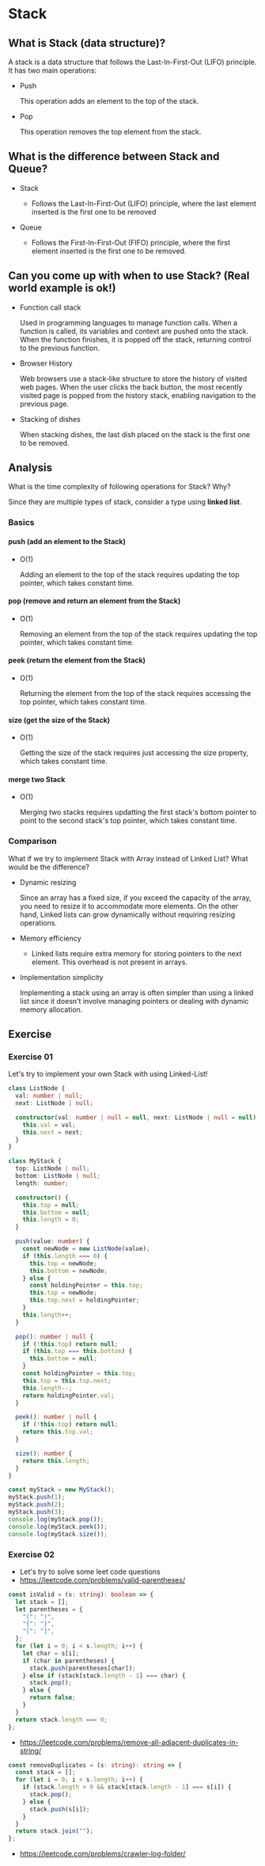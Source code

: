 # Stack

## What is Stack (data structure)?

A stack is a data structure that follows the Last-In-First-Out (LIFO) principle. It has two main operations:

- Push

  This operation adds an element to the top of the stack.

- Pop

  This operation removes the top element from the stack.

## What is the difference between Stack and Queue?

- Stack

  - Follows the Last-In-First-Out (LIFO) principle, where the last element inserted is the first one to be removed

- Queue

  - Follows the First-In-First-Out (FIFO) principle, where the first element inserted is the first one to be removed.

## Can you come up with when to use Stack? (Real world example is ok!)

- Function call stack

  Used in programming languages to manage function calls. When a function is called, its variables and context are pushed onto the stack. When the function finishes, it is popped off the stack, returning control to the previous function.

- Browser History

  Web browsers use a stack-like structure to store the history of visited web pages. When the user clicks the back button, the most recently visited page is popped from the history stack, enabling navigation to the previous page.

- Stacking of dishes

  When stacking dishes, the last dish placed on the stack is the first one to be removed.

## Analysis

What is the time complexity of following operations for Stack? Why?

Since they are multiple types of stack, consider a type using **linked list**.

### Basics

#### push (add an element to the Stack)

- O(1)

  Adding an element to the top of the stack requires updating the top pointer, which takes constant time.

#### pop (remove and return an element from the Stack)

- O(1)

  Removing an element from the top of the stack requires updating the top pointer, which takes constant time.

#### peek (return the element from the Stack)

- O(1)

  Returning the element from the top of the stack requires accessing the top pointer, which takes constant time.

#### size (get the size of the Stack)

- O(1)

  Getting the size of the stack requires just accessing the size property, which takes constant time.

#### merge two Stack

- O(1)

  Merging two stacks requires updatting the first stack's bottom pointer to point to the second stack's top pointer, which takes constant time.

### Comparison

What if we try to implement Stack with Array instead of Linked List?
What would be the difference?

- Dynamic resizing

  Since an array has a fixed size, if you exceed the capacity of the array, you need to resize it to accommodate more elements. On the other hand, Linked lists can grow dynamically without requiring resizing operations.

- Memory efficiency

  - Linked lists require extra memory for storing pointers to the next element. This overhead is not present in arrays.

- Implementation simplicity

  Implementing a stack using an array is often simpler than using a linked list since it doesn't involve managing pointers or dealing with dynamic memory allocation.

## Exercise

### Exercise 01

Let's try to implement your own Stack with using Linked-List!

```ts
class ListNode {
  val: number | null;
  next: ListNode | null;

  constructor(val: number | null = null, next: ListNode | null = null) {
    this.val = val;
    this.next = next;
  }
}

class MyStack {
  top: ListNode | null;
  bottom: ListNode | null;
  length: number;

  constructor() {
    this.top = null;
    this.bottom = null;
    this.length = 0;
  }

  push(value: number) {
    const newNode = new ListNode(value);
    if (this.length === 0) {
      this.top = newNode;
      this.bottom = newNode;
    } else {
      const holdingPointer = this.top;
      this.top = newNode;
      this.top.next = holdingPointer;
    }
    this.length++;
  }

  pop(): number | null {
    if (!this.top) return null;
    if (this.top === this.bottom) {
      this.bottom = null;
    }
    const holdingPointer = this.top;
    this.top = this.top.next;
    this.length--;
    return holdingPointer.val;
  }

  peek(): number | null {
    if (!this.top) return null;
    return this.top.val;
  }

  size(): number {
    return this.length;
  }
}

const myStack = new MyStack();
myStack.push(1);
myStack.push(2);
myStack.push(3);
console.log(myStack.pop());
console.log(myStack.peek());
console.log(myStack.size());
```

### Exercise 02

- Let's try to solve some leet code questions
- https://leetcode.com/problems/valid-parentheses/

```ts
const isValid = (s: string): boolean => {
  let stack = [];
  let parentheses = {
    "(": ")",
    "{": "}",
    "[": "]",
  };
  for (let i = 0; i < s.length; i++) {
    let char = s[i];
    if (char in parentheses) {
      stack.push(parentheses[char]);
    } else if (stack[stack.length - 1] === char) {
      stack.pop();
    } else {
      return false;
    }
  }
  return stack.length === 0;
};
```

- https://leetcode.com/problems/remove-all-adjacent-duplicates-in-string/

```ts
const removeDuplicates = (s: string): string => {
  const stack = [];
  for (let i = 0; i < s.length; i++) {
    if (stack.length > 0 && stack[stack.length - 1] === s[i]) {
      stack.pop();
    } else {
      stack.push(s[i]);
    }
  }
  return stack.join("");
};
```

- https://leetcode.com/problems/crawler-log-folder/
